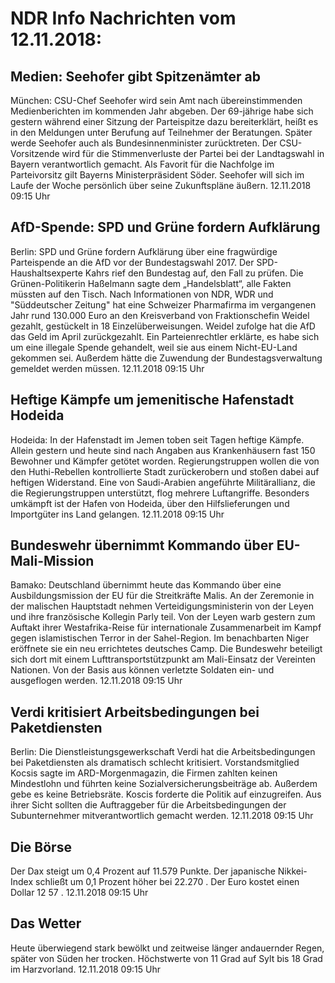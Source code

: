# NDR Info Nachrichten vom 12.11.2018:


## Medien: Seehofer gibt Spitzenämter ab
München:	CSU-Chef Seehofer wird sein Amt nach übereinstimmenden Medienberichten im kommenden Jahr abgeben. Der 69-jährige habe sich gestern während einer Sitzung der Parteispitze dazu bereiterklärt, heißt es in den Meldungen unter Berufung auf Teilnehmer der Beratungen. Später werde Seehofer auch als Bundesinnenminister zurücktreten. Der CSU-Vorsitzende wird für die Stimmenverluste der Partei bei der Landtagswahl in Bayern verantwortlich gemacht. Als Favorit für die Nachfolge im Parteivorsitz gilt Bayerns Ministerpräsident Söder. Seehofer will sich im Laufe der Woche persönlich über seine Zukunftspläne äußern. 12.11.2018 09:15 Uhr 

## AfD-Spende: SPD und Grüne fordern Aufklärung
Berlin: SPD und Grüne fordern Aufklärung über eine fragwürdige Parteispende an die AfD vor der Bundestagswahl 2017. Der SPD-Haushaltsexperte Kahrs rief den Bundestag auf, den Fall zu prüfen. Die Grünen-Politikerin Haßelmann sagte dem „Handelsblatt“, alle Fakten müssten auf den Tisch. Nach Informationen von NDR, WDR und "Süddeutscher Zeitung" hat eine Schweizer Pharmafirma im vergangenen Jahr rund 130.000 Euro an den Kreisverband von Fraktionschefin Weidel gezahlt, gestückelt in 18 Einzelüberweisungen. Weidel zufolge hat die AfD das Geld im April zurückgezahlt. Ein Parteienrechtler erklärte, es habe sich um eine illegale Spende gehandelt, weil sie aus einem Nicht-EU-Land gekommen sei. Außerdem hätte die Zuwendung der Bundestagsverwaltung gemeldet werden müssen. 12.11.2018 09:15 Uhr 

## Heftige Kämpfe um jemenitische Hafenstadt Hodeida
Hodeida: In der Hafenstadt im Jemen toben seit Tagen heftige Kämpfe. Allein gestern und heute sind nach Angaben aus Krankenhäusern fast 150 Bewohner und Kämpfer getötet worden. Regierungstruppen wollen die von den Huthi-Rebellen kontrollierte Stadt zurückerobern und stoßen dabei auf heftigen Widerstand. Eine von Saudi-Arabien angeführte Militärallianz, die die Regierungstruppen unterstützt, flog mehrere Luftangriffe. Besonders umkämpft ist der Hafen von Hodeida, über den Hilfslieferungen und Importgüter ins Land gelangen. 12.11.2018 09:15 Uhr 

## Bundeswehr übernimmt Kommando über EU-Mali-Mission
Bamako: Deutschland übernimmt heute das Kommando über eine Ausbildungsmission der EU für die Streitkräfte Malis. An der Zeremonie in der malischen Hauptstadt nehmen Verteidigungsministerin von der Leyen und ihre französische Kollegin Parly teil. Von der Leyen warb gestern zum Auftakt ihrer Westafrika-Reise für internationale Zusammenarbeit im Kampf gegen islamistischen Terror in der Sahel-Region. Im benachbarten Niger eröffnete sie ein neu errichtetes deutsches Camp. Die Bundeswehr beteiligt sich dort mit einem Lufttransportstützpunkt am Mali-Einsatz der Vereinten Nationen. Von der Basis aus können verletzte Soldaten ein- und ausgeflogen werden. 12.11.2018 09:15 Uhr 

## Verdi kritisiert Arbeitsbedingungen bei Paketdiensten
Berlin: Die Dienstleistungsgewerkschaft Verdi hat die Arbeitsbedingungen bei Paketdiensten als dramatisch schlecht kritisiert. Vorstandsmitglied Kocsis sagte im ARD-Morgenmagazin, die Firmen zahlten keinen Mindestlohn und führten keine Sozialversicherungsbeiträge ab. Außerdem gebe es keine Betriebsräte. Koscis forderte die Politik auf einzugreifen. Aus ihrer Sicht sollten die Auftraggeber für die Arbeitsbedingungen der Subunternehmer mitverantwortlich gemacht werden. 12.11.2018 09:15 Uhr 

## Die Börse
Der Dax steigt um  0,4  Prozent auf  11.579  Punkte. Der japanische Nikkei-Index schließt um  0,1  Prozent höher bei  22.270 . Der Euro kostet einen Dollar  12 57 . 12.11.2018 09:15 Uhr 

## Das Wetter
Heute überwiegend stark bewölkt und zeitweise länger andauernder Regen, später von Süden her trocken. Höchstwerte von 11 Grad auf Sylt bis 18 Grad im Harzvorland. 12.11.2018 09:15 Uhr 
